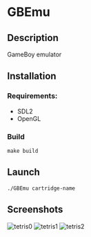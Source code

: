 # GBEmu

## Description

GameBoy emulator

## Installation

### Requirements:
- SDL2
- OpenGL

### Build

    make build

## Launch

    ./GBEmu cartridge-name

## Screenshots

![tetris0](https://user-images.githubusercontent.com/35032021/117384608-0a1b2c80-aeec-11eb-9f52-05660040dc1f.png)
![tetris1](https://user-images.githubusercontent.com/35032021/117384612-0c7d8680-aeec-11eb-95f0-c724ae267457.png)
![tetris2](https://user-images.githubusercontent.com/35032021/117384617-0e474a00-aeec-11eb-8df1-6f7484a70f3d.png)
